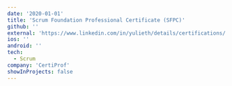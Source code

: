 ```yaml
---
date: '2020-01-01'
title: 'Scrum Foundation Professional Certificate (SFPC)'
github: ''
external: 'https://www.linkedin.com/in/yulieth/details/certifications/'
ios: ''
android: ''
tech:
  - Scrum
company: 'CertiProf'
showInProjects: false
---
```



